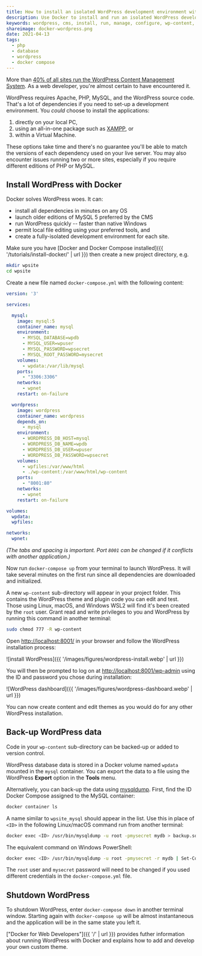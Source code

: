 ```yaml
---
title: How to install an isolated WordPress development environment with Docker
description: Use Docker to install and run an isolated WordPress development environment in minutes.
keywords: wordpress, cms, install, run, manage, configure, wp-content, theme, plugins, develop
shareimage: docker-wordpress.png
date: 2021-04-13
tags:
  - php
  - database
  - wordpress
  - docker compose
---
```


More than [40% of all sites run the WordPress Content Management System](https://w3techs.com/technologies/details/cm-wordpress). As a web developer, you're almost certain to have encountered it.

WordPress requires Apache, PHP, MySQL, and the WordPress source code. That's a lot of dependencies if you need to set-up a development environment. You *could* choose to install the applications:

1. directly on your local PC,
1. using an all-in-one package such as [XAMPP](https://www.apachefriends.org/), or
1. within a Virtual Machine.

These options take time and there's no guarantee you'll be able to match the versions of each dependency used on your live server. You may also encounter issues running two or more sites, especially if you require different editions of PHP or MySQL.


## Install WordPress with Docker

Docker solves WordPress woes. It can:

* install all dependencies in minutes on any OS
* launch older editions of MySQL 5 preferred by the CMS
* run WordPress quickly -- faster than native Windows
* permit local file editing using your preferred tools, and
* create a fully-isolated development environment for each site.

Make sure you have [Docker and Docker Compose installed]({{ '/tutorials/install-docker/' | url }}) then create a new project directory, e.g.

```bash
mkdir wpsite
cd wpsite
```

Create a new file named `docker-compose.yml` with the following content:

```yml
version: '3'

services:

  mysql:
    image: mysql:5
    container_name: mysql
    environment:
      - MYSQL_DATABASE=wpdb
      - MYSQL_USER=wpuser
      - MYSQL_PASSWORD=wpsecret
      - MYSQL_ROOT_PASSWORD=mysecret
    volumes:
      - wpdata:/var/lib/mysql
    ports:
      - "3306:3306"
    networks:
      - wpnet
    restart: on-failure

  wordpress:
    image: wordpress
    container_name: wordpress
    depends_on:
      - mysql
    environment:
      - WORDPRESS_DB_HOST=mysql
      - WORDPRESS_DB_NAME=wpdb
      - WORDPRESS_DB_USER=wpuser
      - WORDPRESS_DB_PASSWORD=wpsecret
    volumes:
      - wpfiles:/var/www/html
      - ./wp-content:/var/www/html/wp-content
    ports:
      - "8001:80"
    networks:
      - wpnet
    restart: on-failure

volumes:
  wpdata:
  wpfiles:

networks:
  wpnet:
```

*(The tabs and spacing is important. Port `8001` can be changed if it conflicts with another application.)*

Now run `docker-compose up` from your terminal to launch WordPress. It will take several minutes on the first run since all dependencies are downloaded and initialized.

A new `wp-content` sub-directory will appear in your project folder. This contains the WordPress theme and plugin code you can edit and test. Those using Linux, macOS, and Windows WSL2 will find it's been created by the `root` user. Grant read and write privileges to you and WordPress by running this command in another terminal:

```bash
sudo chmod 777 -R wp-content
```

Open <http://localhost:8001/> in your browser and follow the WordPress installation process:

![install WordPress]({{ '/images/figures/wordpress-install.webp' | url }})

You will then be prompted to log on at <http://localhost:8001/wp-admin> using the ID and password you chose during installation:

![WordPress dashboard]({{ '/images/figures/wordpress-dashboard.webp' | url }})

You can now create content and edit themes as you would do for any other WordPress installation.


## Back-up WordPress data

Code in your `wp-content` sub-directory can be backed-up or added to version control.

WordPress database data is stored in a Docker volume named `wpdata` mounted in the `mysql` container. You can export the data to a file using the WordPress **Export** option in the **Tools** menu.

Alternatively, you can back-up the data using [mysqldump](https://dev.mysql.com/doc/refman/5.7/en/mysqldump.html). First, find the ID Docker Compose assigned to the MySQL container:

```bash
docker container ls
```

A name similar to `wpsite_mysql` should appear in the list. Use this in place of `<ID>` in the following Linux/macOS command run from another terminal:


```bash
docker exec <ID> /usr/bin/mysqldump -u root -pmysecret mydb > backup.sql
```

The equivalent command on Windows PowerShell:

```bash
docker exec <ID> /usr/bin/mysqldump -u root -pmysecret -r mydb | Set-Content backup.sql
```

The `root` user and `mysecret` password will need to be changed if you used different credentials in the `docker-compose.yml` file.


## Shutdown WordPress

To shutdown WordPress, enter `docker-compose down` in another terminal window. Starting again with `docker-compose up` will be almost instantaneous and the application will be in the same state you left it.

["Docker for Web Developers"]({{ '/' | url }}) provides futher information about running WordPress with Docker and explains how to add and develop your own custom theme.

